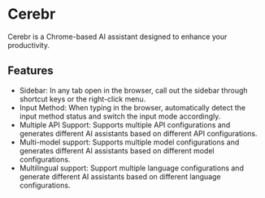 # Cerebr

Cerebr is a Chrome-based AI assistant designed to enhance your productivity.

## Features

- Sidebar: In any tab open in the browser, call out the sidebar through shortcut keys or the right-click menu.
- Input Method: When typing in the browser, automatically detect the input method status and switch the input mode accordingly.
- Multiple API Support: Supports multiple API configurations and generates different AI assistants based on different API configurations.
- Multi-model support: Supports multiple model configurations and generates different AI assistants based on different model configurations.
- Multilingual support: Support multiple language configurations and generate different AI assistants based on different language configurations.
